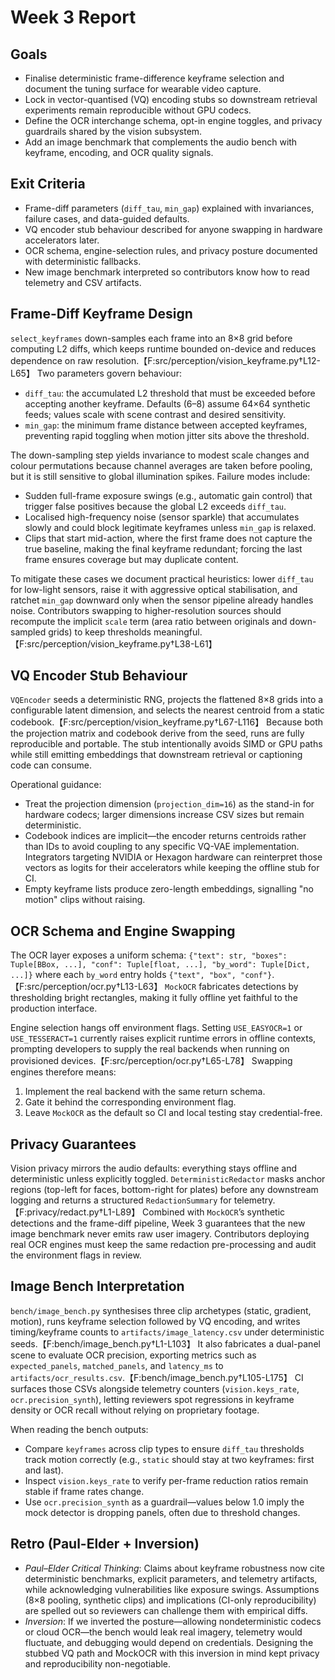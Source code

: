 # Week 3 Report

## Goals
- Finalise deterministic frame-difference keyframe selection and document the tuning surface for wearable video capture.
- Lock in vector-quantised (VQ) encoding stubs so downstream retrieval experiments remain reproducible without GPU codecs.
- Define the OCR interchange schema, opt-in engine toggles, and privacy guardrails shared by the vision subsystem.
- Add an image benchmark that complements the audio bench with keyframe, encoding, and OCR quality signals.

## Exit Criteria
- Frame-diff parameters (`diff_tau`, `min_gap`) explained with invariances, failure cases, and data-guided defaults.
- VQ encoder stub behaviour described for anyone swapping in hardware accelerators later.
- OCR schema, engine-selection rules, and privacy posture documented with deterministic fallbacks.
- New image benchmark interpreted so contributors know how to read telemetry and CSV artifacts.

## Frame-Diff Keyframe Design
`select_keyframes` down-samples each frame into an 8×8 grid before computing L2 diffs, which keeps runtime bounded on-device and reduces dependence on raw resolution.【F:src/perception/vision_keyframe.py†L12-L65】 Two parameters govern behaviour:

- `diff_tau`: the accumulated L2 threshold that must be exceeded before accepting another keyframe. Defaults (6–8) assume 64×64 synthetic feeds; values scale with scene contrast and desired sensitivity.
- `min_gap`: the minimum frame distance between accepted keyframes, preventing rapid toggling when motion jitter sits above the threshold.

The down-sampling step yields invariance to modest scale changes and colour permutations because channel averages are taken before pooling, but it is still sensitive to global illumination spikes. Failure modes include:

- Sudden full-frame exposure swings (e.g., automatic gain control) that trigger false positives because the global L2 exceeds `diff_tau`.
- Localised high-frequency noise (sensor sparkle) that accumulates slowly and could block legitimate keyframes unless `min_gap` is relaxed.
- Clips that start mid-action, where the first frame does not capture the true baseline, making the final keyframe redundant; forcing the last frame ensures coverage but may duplicate content.

To mitigate these cases we document practical heuristics: lower `diff_tau` for low-light sensors, raise it with aggressive optical stabilisation, and ratchet `min_gap` downward only when the sensor pipeline already handles noise. Contributors swapping to higher-resolution sources should recompute the implicit `scale` term (area ratio between originals and down-sampled grids) to keep thresholds meaningful.【F:src/perception/vision_keyframe.py†L38-L61】

## VQ Encoder Stub Behaviour
`VQEncoder` seeds a deterministic RNG, projects the flattened 8×8 grids into a configurable latent dimension, and selects the nearest centroid from a static codebook.【F:src/perception/vision_keyframe.py†L67-L116】 Because both the projection matrix and codebook derive from the seed, runs are fully reproducible and portable. The stub intentionally avoids SIMD or GPU paths while still emitting embeddings that downstream retrieval or captioning code can consume.

Operational guidance:

- Treat the projection dimension (`projection_dim=16`) as the stand-in for hardware codecs; larger dimensions increase CSV sizes but remain deterministic.
- Codebook indices are implicit—the encoder returns centroids rather than IDs to avoid coupling to any specific VQ-VAE implementation. Integrators targeting NVIDIA or Hexagon hardware can reinterpret those vectors as logits for their accelerators while keeping the offline stub for CI.
- Empty keyframe lists produce zero-length embeddings, signalling "no motion" clips without raising.

## OCR Schema and Engine Swapping
The OCR layer exposes a uniform schema: `{"text": str, "boxes": Tuple[BBox, ...], "conf": Tuple[float, ...], "by_word": Tuple[Dict, ...]}` where each `by_word` entry holds `{"text", "box", "conf"}`.【F:src/perception/ocr.py†L13-L63】 `MockOCR` fabricates detections by thresholding bright rectangles, making it fully offline yet faithful to the production interface.

Engine selection hangs off environment flags. Setting `USE_EASYOCR=1` or `USE_TESSERACT=1` currently raises explicit runtime errors in offline contexts, prompting developers to supply the real backends when running on provisioned devices.【F:src/perception/ocr.py†L65-L78】 Swapping engines therefore means:

1. Implement the real backend with the same return schema.
2. Gate it behind the corresponding environment flag.
3. Leave `MockOCR` as the default so CI and local testing stay credential-free.

## Privacy Guarantees
Vision privacy mirrors the audio defaults: everything stays offline and deterministic unless explicitly toggled. `DeterministicRedactor` masks anchor regions (top-left for faces, bottom-right for plates) before any downstream logging and returns a structured `RedactionSummary` for telemetry.【F:privacy/redact.py†L1-L89】 Combined with `MockOCR`’s synthetic detections and the frame-diff pipeline, Week 3 guarantees that the new image benchmark never emits raw user imagery. Contributors deploying real OCR engines must keep the same redaction pre-processing and audit the environment flags in review.

## Image Bench Interpretation
`bench/image_bench.py` synthesises three clip archetypes (static, gradient, motion), runs keyframe selection followed by VQ encoding, and writes timing/keyframe counts to `artifacts/image_latency.csv` under deterministic seeds.【F:bench/image_bench.py†L1-L103】 It also fabricates a dual-panel scene to evaluate OCR precision, exporting metrics such as `expected_panels`, `matched_panels`, and `latency_ms` to `artifacts/ocr_results.csv`.【F:bench/image_bench.py†L105-L175】 CI surfaces those CSVs alongside telemetry counters (`vision.keys_rate`, `ocr.precision_synth`), letting reviewers spot regressions in keyframe density or OCR recall without relying on proprietary footage.

When reading the bench outputs:

- Compare `keyframes` across clip types to ensure `diff_tau` thresholds track motion correctly (e.g., `static` should stay at two keyframes: first and last).
- Inspect `vision.keys_rate` to verify per-frame reduction ratios remain stable if frame rates change.
- Use `ocr.precision_synth` as a guardrail—values below 1.0 imply the mock detector is dropping panels, often due to threshold changes.

## Retro (Paul-Elder + Inversion)
- *Paul–Elder Critical Thinking*: Claims about keyframe robustness now cite deterministic benchmarks, explicit parameters, and telemetry artifacts, while acknowledging vulnerabilities like exposure swings. Assumptions (8×8 pooling, synthetic clips) and implications (CI-only reproducibility) are spelled out so reviewers can challenge them with empirical diffs.
- *Inversion*: If we inverted the posture—allowing nondeterministic codecs or cloud OCR—the bench would leak real imagery, telemetry would fluctuate, and debugging would depend on credentials. Designing the stubbed VQ path and MockOCR with this inversion in mind kept privacy and reproducibility non-negotiable.
